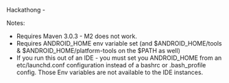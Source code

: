 Hackathong -

Notes:

- Requires Maven 3.0.3 - M2 does not work.
- Requires ANDROID_HOME env variable set (and $ANDROID_HOME/tools & $ANDROID_HOME/platform-tools on the $PATH as well)
- If you run this out of an IDE - you must set you ANDROID_HOME from an etc/launchd.conf configuration instead of a bashrc or .bash_profile config. Those Env variables are not available to the IDE instances.